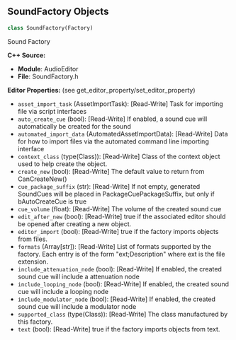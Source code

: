 ## SoundFactory Objects

```python
class SoundFactory(Factory)
```

Sound Factory

**C++ Source:**

- **Module**: AudioEditor
- **File**: SoundFactory.h

**Editor Properties:** (see get_editor_property/set_editor_property)

- ``asset_import_task`` (AssetImportTask):  [Read-Write] Task for importing file via script interfaces
- ``auto_create_cue`` (bool):  [Read-Write] If enabled, a sound cue will automatically be created for the sound
- ``automated_import_data`` (AutomatedAssetImportData):  [Read-Write] Data for how to import files via the automated command line importing interface
- ``context_class`` (type(Class)):  [Read-Write] Class of the context object used to help create the object.
- ``create_new`` (bool):  [Read-Write] The default value to return from CanCreateNew()
- ``cue_package_suffix`` (str):  [Read-Write] If not empty, generated SoundCues will be placed in PackageCuePackageSuffix, but only if bAutoCreateCue is true
- ``cue_volume`` (float):  [Read-Write] The volume of the created sound cue
- ``edit_after_new`` (bool):  [Read-Write] true if the associated editor should be opened after creating a new object.
- ``editor_import`` (bool):  [Read-Write] true if the factory imports objects from files.
- ``formats`` (Array[str]):  [Read-Write] List of formats supported by the factory. Each entry is of the form "ext;Description" where ext is the file extension.
- ``include_attenuation_node`` (bool):  [Read-Write] If enabled, the created sound cue will include a attenuation node
- ``include_looping_node`` (bool):  [Read-Write] If enabled, the created sound cue will include a looping node
- ``include_modulator_node`` (bool):  [Read-Write] If enabled, the created sound cue will include a modulator node
- ``supported_class`` (type(Class)):  [Read-Write] The class manufactured by this factory.
- ``text`` (bool):  [Read-Write] true if the factory imports objects from text.

<a id="unreal.ReimportSoundFactory"></a>